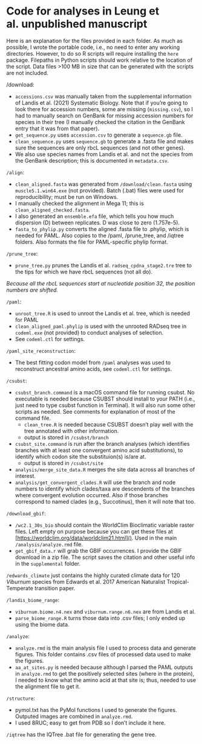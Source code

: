 Code for analyses in Leung et al. unpublished manuscript
================

Here is an explanation for the files provided in each folder. As much as
possible, I wrote the portable code, i.e., no need to enter any working
directories. However, to do so R scripts will require installing the
`here` package. Filepaths in Python scripts should work relative to the
location of the script. Data files \>100 MB in size that can be
generated with the scripts are not included.

/download:

- `accessions.csv` was manually taken from the supplemental information
  of Landis et al. (2021) Systematic Biology. Note that if you’re going
  to look there for accession numbers, some are missing (`missing.csv`),
  so I had to manually search on GenBank for missing accession numbers
  for species in their tree (I manually checked the citation in the
  GenBank entry that it was from that paper).
- `get_sequence.py` uses `accession.csv` to generate a `sequence.gb`
  file.
- `clean_sequence.py` uses `sequence.gb` to generate a .fasta file and
  makes sure the sequences are only rbcL sequences (and not other
  genes).
- We also use species names from Landis et al. and not the species from
  the GenBank description; this is documented in `metadata.csv`.

`/align`:

- `clean_aligned.fasta` was generated from `/download/clean.fasta` using
  `muscle5.1.win64.exe` (not provided). Batch (.bat) files were used for
  reproducibility; must be run on Windows.
- I manually checked the alignment in Mega 11; this is
  `clean_aligned_checked.fasta`.
- I also generated an `ensemble.efa` file, which tells you how much
  dispersion (D) between replicates. D was close to zero (1.757e-5).
- `fasta_to_phylip.py` converts the aligned .fasta file to .phylip,
  which is needed for PAML. Also copies to the /paml, /prune_tree, and
  /iqtree folders. Also formats the file for PAML-specific phylip
  format.

`/prune_tree`:

- `prune_tree.py` prunes the Landis et al. `radseq_cpdna_stage2.tre`
  tree to the tips for which we have rbcL sequences (not all do).

*Because all the rbcL sequences start at nucleotide position 32, the
position numbers are shifted.*

`/paml`:

- `unroot_tree.R` is used to unroot the Landis et al. tree, which is
  needed for PAML
- `clean_aligned_paml.phylip` is used with the unrooted RADseq tree in
  `codeml.exe` (not provided) to conduct analyses of selection.
- See `codeml.ctl` for settings.

`/paml_site_reconstruction`:

- The best fitting codon model from `/paml` analyses was used to
  reconstruct ancestral amino acids, see `codeml.ctl` for settings.

`/csubst`:

- `csubst_branch.command` is a macOS command file for running csubst. No
  executable is needed because CSUBST should install to your PATH (i.e.,
  just need to type csubst function in Terminal). It will also run some
  other scripts as needed. See comments for explanation of most of the
  command file.
  - `clean_tree.R` is needed because CSUBST doesn’t play well with the
    tree annotated with other information.
  - output is stored in `/csubst/branch`
- `csubst_site.command` is run after the branch analyses (which
  identifies branches with at least one convergent amino acid
  substitutions), to identify which codon site the substituion(s) is/are
  at.
  - output is stored in `/csubst/site`
- `analysis/merge_site_data.R` merges the site data across all branches
  of interest.
- `analysis/get_convergent_clades.R` will use the branch and node
  numbers to identify which clades/taxa are descendents of the branches
  where convergent evolution occurred. Also if those branches correspond
  to named clades (e.g., Succotinus), then it will note that too.

`/download_gbif`:

- `/wc2.1_30s_bio` should contain the WorldClim Bioclimatic variable
  raster files. Left empty on purpose because you can get these files at
  [https://worldclim.org/data/worldclim21.html](). Used in the main
  `/analysis/analyze.rmd` file.
- `get_gbif_data.r` will grab the GBIF occurrences. I provide the GBIF
  download in a zip file. The script saves the citation and other useful
  info in the `supplemental` folder.

`/edwards_climate` just contains the highly curated climate data for 120
*Viburnum* species from Edwards et al. 2017 American Naturalist
Tropical-Temperate transition paper.

`/landis_biome_range`:

- `viburnum.biome.n4.nex` and `viburnum.range.n6.nex` are from Landis et
  al.
- `parse_biome_range.R` turns those data into .csv files; I only ended
  up using the biome data.

`/analyze`:

- `analyze.rmd` is the main analysis file I used to process data and
  generate figures. This folder contains .csv files of processed data
  used to make the figures.
- `aa_at_sites.py` is needed because although I parsed the PAML outputs
  in `analyze.rmd` to get the positively selected sites (where in the
  protein), I needed to know what the amino acid at that site is; thus,
  needed to use the alignment file to get it.

`/structure`:

- pymol.txt has the PyMol functions I used to generate the figures.
  Outputed images are combined in `analyze.rmd`.
- I used 8RUC; easy to get from PDB so I don’t include it here.

`/iqtree` has the IQTree .bat file for generating the gene tree.
